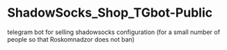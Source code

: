 # ShadowSocks_Shop_TGbot-Public
telegram bot for selling shadowsocks configuration (for a small number of people so that Roskomnadzor does not ban)
